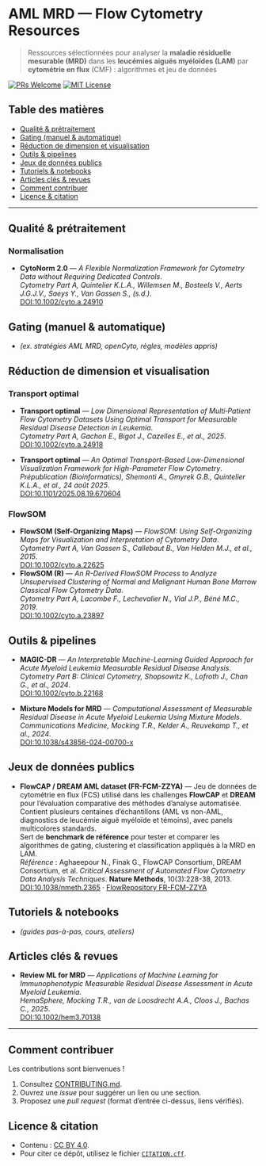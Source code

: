 # AML MRD — Flow Cytometry Resources

> Ressources sélectionnées pour analyser la **maladie résiduelle mesurable (MRD)** dans les **leucémies aiguës myéloïdes (LAM)** par **cytométrie en flux** (CMF) : algorithmes et jeu de données

[![PRs Welcome](https://img.shields.io/badge/PRs-welcome-brightgreen.svg)](#comment-contribuer)
[![MIT License](https://img.shields.io/badge/License-MIT-yellow.svg)](./LICENSE)


## Table des matières
- [Qualité & prétraitement](#qualité--prétraitement)
- [Gating (manuel & automatique)](#gating-manuel--automatique)
- [Réduction de dimension et visualisation](#réduction-de-dimension-et-visualisation)
- [Outils & pipelines](#outils--pipelines)
- [Jeux de données publics](#jeux-de-données-publics)
- [Tutoriels & notebooks](#tutoriels--notebooks)
- [Articles clés & revues](#articles-clés--revues)
- [Comment contribuer](#comment-contribuer)
- [Licence & citation](#licence--citation)

---

## Qualité & prétraitement
### Normalisation
- **CytoNorm 2.0** — *A Flexible Normalization Framework for Cytometry Data without Requiring Dedicated Controls*.  
  *Cytometry Part A, Quintelier K.L.A., Willemsen M., Bosteels V., Aerts J.G.J.V., Saeys Y., Van Gassen S., (s.d.)*.  
  [DOI:10.1002/cyto.a.24910](https://doi.org/10.1002/cyto.a.24910)

## Gating (manuel & automatique)
- *(ex. stratégies AML MRD, openCyto, règles, modèles appris)*

## Réduction de dimension et visualisation
### Transport optimal
- **Transport optimal** — *Low Dimensional Representation of Multi‐Patient Flow Cytometry Datasets Using Optimal Transport for Measurable Residual Disease Detection in Leukemia*.  
  *Cytometry Part A, Gachon E., Bigot J., Cazelles E., et al., 2025*.  
  [DOI:10.1002/cyto.a.24918](https://doi.org/10.1002/cyto.a.24918)

- **Transport optimal** — *An Optimal Transport-Based Low-Dimensional Visualization Framework for High-Parameter Flow Cytometry*.  
  *Prépublication (Bioinformatics), Shemonti A., Gmyrek G.B., Quintelier K.L.A., et al., 24 août 2025*.  
  [DOI:10.1101/2025.08.19.670604](https://doi.org/10.1101/2025.08.19.670604)

### FlowSOM
- **FlowSOM (Self-Organizing Maps)** — *FlowSOM: Using Self-Organizing Maps for Visualization and Interpretation of Cytometry Data*.  
  *Cytometry Part A, Van Gassen S., Callebaut B., Van Helden M.J., et al., 2015*.  
  [DOI:10.1002/cyto.a.22625](https://doi.org/10.1002/cyto.a.22625)
- **FlowSOM (R)** — *An R-Derived FlowSOM Process to Analyze Unsupervised Clustering of Normal and Malignant Human Bone Marrow Classical Flow Cytometry Data*.  
  *Cytometry Part A, Lacombe F., Lechevalier N., Vial J.P., Béné M.C., 2019*.  
  [DOI:10.1002/cyto.a.23897](https://doi.org/10.1002/cyto.a.23897)

## Outils & pipelines

- **MAGIC-DR** — *An Interpretable Machine-Learning Guided Approach for Acute Myeloid Leukemia Measurable Residual Disease Analysis*.  
  *Cytometry Part B: Clinical Cytometry, Shopsowitz K., Lofroth J., Chan G., et al., 2024*.  
  [DOI:10.1002/cyto.b.22168](https://doi.org/10.1002/cyto.b.22168)
  
- **Mixture Models for MRD** — *Computational Assessment of Measurable Residual Disease in Acute Myeloid Leukemia Using Mixture Models*.  
  *Communications Medicine, Mocking T.R., Kelder A., Reuvekamp T., et al., 2024*.  
  [DOI:10.1038/s43856-024-00700-x](https://doi.org/10.1038/s43856-024-00700-x)

## Jeux de données publics
- **FlowCAP / DREAM AML dataset (FR-FCM-ZZYA)** — Jeu de données de cytométrie en flux (FCS) utilisé dans les challenges **FlowCAP** et **DREAM** pour l’évaluation comparative des méthodes d’analyse automatisée.  
  Contient plusieurs centaines d’échantillons (AML vs non-AML, diagnostics de leucémie aiguë myéloïde et témoins), avec panels multicolores standards.  
  Sert de **benchmark de référence** pour tester et comparer les algorithmes de gating, clustering et classification appliqués à la MRD en LAM.  
  *Référence* : Aghaeepour N., Finak G., FlowCAP Consortium, DREAM Consortium, et al. *Critical Assessment of Automated Flow Cytometry Data Analysis Techniques*. **Nature Methods**, 10(3):228-38, 2013.  
  [DOI:10.1038/nmeth.2365](https://doi.org/10.1038/nmeth.2365) · [FlowRepository FR-FCM-ZZYA](http://flowrepository.org/id/FR-FCM-ZZYA)

## Tutoriels & notebooks
- *(guides pas-à-pas, cours, ateliers)*

## Articles clés & revues

- **Review ML for MRD** — *Applications of Machine Learning for Immunophenotypic Measurable Residual Disease Assessment in Acute Myeloid Leukemia*.  
  *HemaSphere, Mocking T.R., van de Loosdrecht A.A., Cloos J., Bachas C., 2025*.  
  [DOI:10.1002/hem3.70138](https://doi.org/10.1002/hem3.70138)


---

## Comment contribuer
Les contributions sont bienvenues !  
1. Consultez [CONTRIBUTING.md](./CONTRIBUTING.md).  
2. Ouvrez une *issue* pour suggérer un lien ou une section.  
3. Proposez une *pull request* (format d’entrée ci-dessus, liens vérifiés).  

## Licence & citation
- Contenu : [CC BY 4.0](./LICENSE).  
- Pour citer ce dépôt, utilisez le fichier [`CITATION.cff`](./CITATION.cff).
